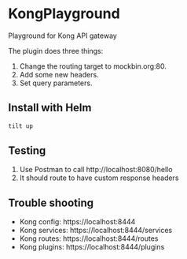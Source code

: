 # KongPlayground
Playground for Kong API gateway

The plugin does three things:
1. Change the routing target to mockbin.org:80.
2. Add some new headers.
3. Set query parameters.

## Install with Helm
```bash
tilt up
```

## Testing
1. Use Postman to call http://localhost:8080/hello
2. It should route to have custom response headers

## Trouble shooting
- Kong config: https://localhost:8444
- Kong services: https://localhost:8444/services
- Kong routes: https://localhost:8444/routes
- Kong plugins: https://localhost:8444/plugins
